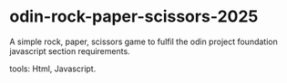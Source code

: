 # odin-rock-paper-scissors-2025
A simple rock, paper, scissors game to fulfil the odin project foundation javascript section requirements.

tools: Html, Javascript.
